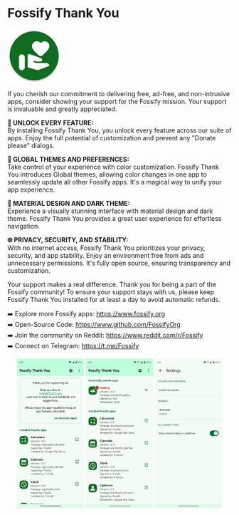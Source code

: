 # Fossify Thank You
<img alt="Logo" src="graphics/icon.webp" width="120" />

If you cherish our commitment to delivering free, ad-free, and non-intrusive apps, consider showing your support for the Fossify mission. Your support is invaluable and greatly appreciated.

**🎁 UNLOCK EVERY FEATURE:**    
By installing Fossify Thank You, you unlock every feature across our suite of apps. Enjoy the full potential of customization and prevent any "Donate please" dialogs.

**🎨 GLOBAL THEMES AND PREFERENCES:**    
Take control of your experience with color customization. Fossify Thank You introduces Global themes, allowing color changes in one app to seamlessly update all other Fossify apps. It's a magical way to unify your app experience.

**🎨 MATERIAL DESIGN AND DARK THEME:**    
Experience a visually stunning interface with material design and dark theme. Fossify Thank You provides a great user experience for effortless navigation.

**🌐 PRIVACY, SECURITY, AND STABILITY:**    
With no internet access, Fossify Thank You prioritizes your privacy, security, and app stability. Enjoy an environment free from ads and unnecessary permissions. It's fully open source, ensuring transparency and customization.

Your support makes a real difference. Thank you for being a part of the Fossify community! To ensure your support stays with us, please keep Fossify Thank You installed for at least a day to avoid automatic refunds.

➡️ Explore more Fossify apps: https://www.fossify.org<br>
➡️ Open-Source Code: https://www.github.com/FossifyOrg<br>
➡️ Join the community on Reddit: https://www.reddit.com/r/Fossify<br>
➡️ Connect on Telegram: https://t.me/Fossify

<div align="center">
<img alt="App image" src="fastlane/metadata/android/en-US/images/phoneScreenshots/1_en-US.png" width="30%">
<img alt="App image" src="fastlane/metadata/android/en-US/images/phoneScreenshots/2_en-US.png" width="30%">
<img alt="App image" src="fastlane/metadata/android/en-US/images/phoneScreenshots/3_en-US.png" width="30%">
</div>
